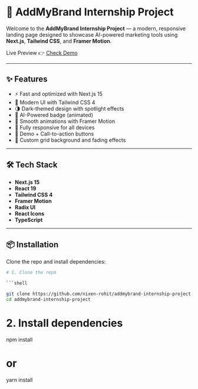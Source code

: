  
# 🚀 AddMyBrand Internship Project

Welcome to the **AddMyBrand Internship Project** — a modern, responsive landing page designed to showcase AI-powered marketing tools using **Next.js**, **Tailwind CSS**, and **Framer Motion**.

Live Preview 👉 [Check Demo](https://rohit-nextjs-project.netlify.app)

---

## ✨ Features

- ⚡️ Fast and optimized with Next.js 15
- 🎯 Modern UI with Tailwind CSS 4
- 🌗 Dark-themed design with spotlight effects
- 🧠 AI-Powered badge (animated)
- 🎥 Smooth animations with Framer Motion
- 📱 Fully responsive for all devices
- 🔗 Demo + Call-to-action buttons
- 🎨 Custom grid background and fading effects

---

## 🛠️ Tech Stack

- **Next.js 15**
- **React 19**
- **Tailwind CSS 4**
- **Framer Motion**
- **Radix UI**
- **React Icons**
- **TypeScript**

---

## 📦 Installation

Clone the repo and install dependencies:
 
```bash
# 1. Clone the repo

```shell

git clone https://github.com/nixen-rohit/addmybrand-internship-project.git
cd addmybrand-internship-project

```


# 2. Install dependencies
npm install
# or
yarn install

